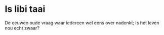Is libi taai
============

De eeuwen oude vraag waar iedereen wel eens over nadenkt; Is het leven nou echt zwaar?
